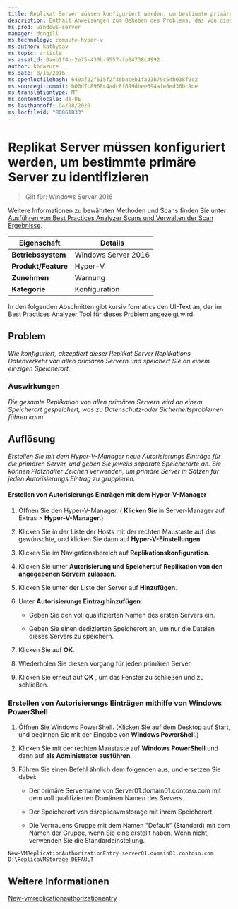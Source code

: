 ```yaml
---
title: Replikat Server müssen konfiguriert werden, um bestimmte primäre Server zu identifizieren
description: Enthält Anweisungen zum Beheben des Problems, das von dieser Best Practices Analyzer Regel gemeldet wird.
ms.prod: windows-server
manager: dongill
ms.technology: compute-hyper-v
ms.author: kathydav
ms.topic: article
ms.assetid: 0aeb1f4b-2e75-430b-9557-fe64738c4992
author: kbdazure
ms.date: 8/16/2016
ms.openlocfilehash: 649af22f615f2f36baceb1fa23b79c54b038f9c2
ms.sourcegitcommit: b00d7c8968c4adc8f699dbee694afe6ed36bc9de
ms.translationtype: MT
ms.contentlocale: de-DE
ms.lasthandoff: 04/08/2020
ms.locfileid: "80861833"
---
```

# <a name="replica-servers-should-be-configured-to-identify-specific-primary-servers-authorized-to-send-replication-traffic"></a>Replikat Server müssen konfiguriert werden, um bestimmte primäre Server zu identifizieren

>Gilt für: Windows Server 2016

Weitere Informationen zu bewährten Methoden und Scans finden Sie unter [Ausführen von Best Practices Analyzer Scans und Verwalten der Scan Ergebnisse](https://go.microsoft.com/fwlink/p/?LinkID=223177).  
  
|Eigenschaft|Details|  
|-|-|  
|**Betriebssystem**|Windows Server 2016|  
|**Produkt/Feature**|Hyper-V|  
|**Zunehmen**|Warnung|  
|**Kategorie**|Konfiguration|  
  
In den folgenden Abschnitten gibt kursiv formatics den UI-Text an, der im Best Practices Analyzer Tool für dieses Problem angezeigt wird.  
  
## <a name="issue"></a>Problem  
*Wie konfiguriert, akzeptiert dieser Replikat Server Replikations Datenverkehr von allen primären Servern und speichert Sie an einem einzigen Speicherort.*  
  
### <a name="impact"></a>Auswirkungen  
*Die gesamte Replikation von allen primären Servern wird an einem Speicherort gespeichert, was zu Datenschutz-oder Sicherheitsproblemen führen kann.*  
  
## <a name="resolution"></a>Auflösung  
*Erstellen Sie mit dem Hyper-V-Manager neue Autorisierungs Einträge für die primären Server, und geben Sie jeweils separate Speicherorte an. Sie können Platzhalter Zeichen verwenden, um primäre Server in Sätzen für jeden Autorisierungs Eintrag zu gruppieren.*  
  
#### <a name="create-authorization-entries-using-hyper-v-manager"></a>Erstellen von Autorisierungs Einträgen mit dem Hyper-V-Manager  
  
1.  Öffnen Sie den Hyper-V-Manager. ( **Klicken Sie** in Server-Manager auf Extras > **Hyper-V-Manager**.)  
  
2.  Klicken Sie in der Liste der Hosts mit der rechten Maustaste auf das gewünschte, und klicken Sie dann auf **Hyper-V-Einstellungen**.  
  
3.  Klicken Sie im Navigationsbereich auf **Replikationskonfiguration**.  
  
4.  Klicken Sie unter **Autorisierung und Speicher**auf **Replikation von den angegebenen Servern zulassen**.  
  
5.  Klicken Sie unter der Liste der Server auf **Hinzufügen**.  
  
6.  Unter **Autorisierungs Eintrag hinzufügen**:  
  
    -   Geben Sie den voll qualifizierten Namen des ersten Servers ein.  
  
    -   Geben Sie einen dedizierten Speicherort an, um nur die Dateien dieses Servers zu speichern.  
  
7.  Klicken Sie auf **OK**.  
  
8.  Wiederholen Sie diesen Vorgang für jeden primären Server.  
  
9. Klicken Sie erneut auf **OK** , um das Fenster zu schließen und zu schließen.  
  
### <a name="create-authorization-entries-using-windows-powershell"></a>Erstellen von Autorisierungs Einträgen mithilfe von Windows PowerShell  
  
1.  Öffnen Sie Windows PowerShell. (Klicken Sie auf dem Desktop auf Start, und beginnen Sie mit der Eingabe von **Windows PowerShell**.)  
  
2.  Klicken Sie mit der rechten Maustaste auf **Windows PowerShell** und dann auf **als Administrator ausführen**.  
  
3.  Führen Sie einen Befehl ähnlich dem folgenden aus, und ersetzen Sie dabei:  
  
    -   Der primäre Servername von Server01.domain01.contoso.com mit dem voll qualifizierten Domänen Namen des Servers.  
  
    -   Der Speicherort von d:\replicavmstorage mit ihrem Speicherort.  
  
    -   Die Vertrauens Gruppe mit dem Namen "Default" (Standard) mit dem Namen der Gruppe, wenn Sie eine erstellt haben. Wenn nicht, verwenden Sie die Standardeinstellung.  
  
```  
New-VMReplicationAuthorizationEntry server01.domain01.contoso.com D:\ReplicaVMStorage DEFAULT  
```  
  
## <a name="see-also"></a>Weitere Informationen  
[New-vmreplicationauthorizationentry](https://technet.microsoft.com/library/hh848606.aspx)  
  


